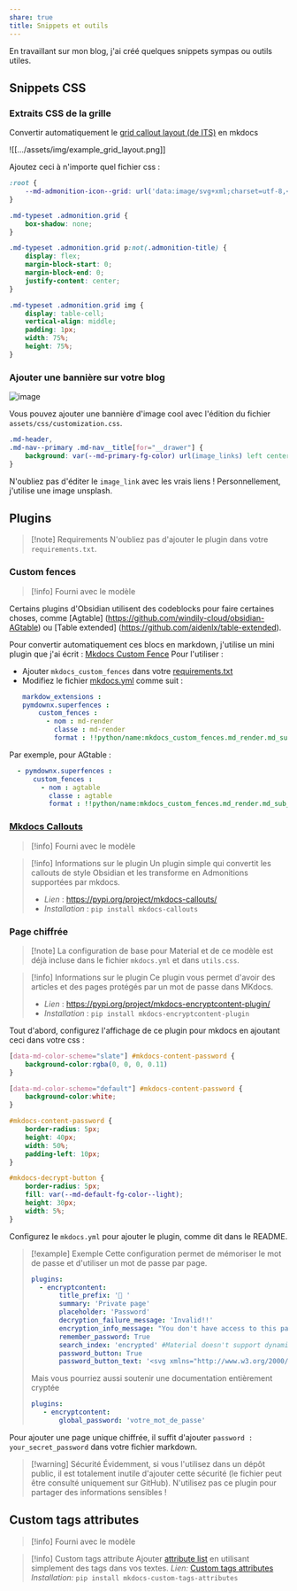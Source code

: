 ```yaml
---
share: true
title: Snippets et outils
---
```


En travaillant sur mon blog, j'ai créé quelques snippets sympas ou outils utiles.

## Snippets CSS
### Extraits CSS de la grille

Convertir automatiquement le [grid callout layout (de ITS)](https://github.com/SlRvb/Obsidian--ITS-Theme/blob/main/S%20-%20Callouts.css) en mkdocs

![[.../assets/img/example_grid_layout.png]]

Ajoutez ceci à n'importe quel fichier css :

```css
:root {
    --md-admonition-icon--grid: url('data:image/svg+xml;charset=utf-8,<svg xmlns="http://www.w3.org/2000/svg" viewBox="0 0 640 512"><path d="M352 432c0 8.836-7.164 16-16 16H176c-8.838 0-16-7.164-16-16V128H48c-26.51 0-48 21.5-48 48v288c0 26.51 21.49 48 48 48h416c26.51 0 48-21.49 48-48v-80H352v48zm-248 7c0 4.969-4.031 9-9 9H65c-4.969 0-9-4.031-9-9v-30c0-4.969 4.031-9 9-9h30c4.969 0 9 4.031 9 9v30zm0-104c0 4.969-4.031 9-9 9H65c-4.969 0-9-4.031-9-9v-30c0-4.969 4.031-9 9-9h30c4.969 0 9 4.031 9 9v30zm0-104c0 4.969-4.031 9-9 9H65c-4.969 0-9-4.031-9-9v-30c0-5 4.03-9 9-9h30c4.969 0 9 4.031 9 9v30zm304 178c0-4.969 4.031-9 9-9h30c4.969 0 9 4.031 9 9v30c0 4.969-4.031 9-9 9h-30c-4.969 0-9-4.031-9-9v-30zM591.1 0h-352c-25.6 0-48 21.49-48 48v256c0 26.51 21.49 48 48 48h352c26.51 0 48-21.49 48-48V48c.9-26.51-20.6-48-48-48zm-288 64c17.68 0 32 14.33 32 32s-14.32 32-32 32c-16.8 0-32-14.3-32-32s15.2-32 32-32zm271 215.6c-2.8 5.2-8.2 8.4-14.1 8.4H271.1c-6 0-10.6-3.4-13.4-8.7-2.7-5.4-2.2-11.9 1.4-16.7l70-96c3-4.2 7.8-6.6 12-6.6 5.11 0 9.914 2.441 12.93 6.574l22.35 30.66 62.74-94.11C442.1 98.67 447.1 96 453.3 96c5.348 0 10.34 2.672 13.31 7.125l106.7 160c3.29 4.875 3.59 11.175.79 16.475z"/></svg>');
}

.md-typeset .admonition.grid {
    box-shadow: none;
}

.md-typeset .admonition.grid p:not(.admonition-title) {
    display: flex;
    margin-block-start: 0;
    margin-block-end: 0;
    justify-content: center;
}

.md-typeset .admonition.grid img {
    display: table-cell;
    vertical-align: middle;
    padding: 1px;
    width: 75%;
    height: 75%;
}
```

### Ajouter une bannière sur votre blog

![image](https://user-images.githubusercontent.com/30244939/163732766-d08b102f-508b-496e-a99f-68f865b2080b.png)

Vous pouvez ajouter une bannière d'image cool avec l'édition du fichier `assets/css/customization.css`.

```css
.md-header,
.md-nav--primary .md-nav__title[for="__drawer"] {
    background: var(--md-primary-fg-color) url(image_links) left center/cover no-repeat;
}
```
N'oubliez pas d'éditer le `image_link` avec les vrais liens ! Personnellement, j'utilise une image unsplash.

## Plugins

> [!note] Requirements
> N'oubliez pas d'ajouter le plugin dans votre `requirements.txt`.

### Custom fences
> [!info] Fourni avec le modèle

Certains plugins d'Obsidian utilisent des codeblocks pour faire certaines choses, comme [Agtable] (https://github.com/windily-cloud/obsidian-AGtable) ou [Table extended] (https://github.com/aidenlx/table-extended).

Pour convertir automatiquement ces blocs en markdown, j'utilise un mini plugin que j'ai écrit : [Mkdocs Custom Fence](https://github.com/lisandra-dev/mkdocs_custom_fences)
Pour l'utiliser :
- Ajouter `mkdocs_custom_fences` dans votre [requirements.txt](https://github.com/ObsidianPublisher/obsidian-mkdocs-publisher-template/blob/main/requirements.txt)
- Modifiez le fichier [mkdocs.yml](https://github.com/ObsidianPublisher/obsidian-mkdocs-publisher-template/blob/d7b7d43ff237c09e0cbf160889dcdac4b9459dfd/mkdocs.yml#L70) comme suit : 
  ```yml
  markdow_extensions :
  pymdownx.superfences :
      custom_fences :
        - nom : md-render
          classe : md-render
          format : !!python/name:mkdocs_custom_fences.md_render.md_sub_render
  ```

Par exemple, pour AGtable : 
```yml
  - pymdownx.superfences :
      custom_fences :
        - nom : agtable
          classe : agtable
          format : !!python/name:mkdocs_custom_fences.md_render.md_sub_render
```

### [Mkdocs Callouts](https://pypi.org/project/mkdocs-callouts/)

> [!info] Fourni avec le modèle

> [!info] Informations sur le plugin
> Un plugin simple qui convertit les callouts de style Obsidian et les transforme en Admonitions supportées par mkdocs.
> - *Lien* : https://pypi.org/project/mkdocs-callouts/
> - *Installation* : `pip install mkdocs-callouts`


### Page chiffrée

> [!note] La configuration de base pour Material et de ce modèle est déjà incluse dans le fichier `mkdocs.yml` et dans `utils.css`.

> [!info] Informations sur le plugin
> Ce plugin vous permet d'avoir des articles et des pages protégés par un mot de passe dans MKdocs.
> - *Lien* : https://pypi.org/project/mkdocs-encryptcontent-plugin/
> - *Installation* : `pip install mkdocs-encryptcontent-plugin`

Tout d'abord, configurez l'affichage de ce plugin pour mkdocs en ajoutant ceci dans votre css :

```css
[data-md-color-scheme="slate"] #mkdocs-content-password {
    background-color:rgba(0, 0, 0, 0.11)
}

[data-md-color-scheme="default"] #mkdocs-content-password {
    background-color:white;
}

#mkdocs-content-password {
    border-radius: 5px;
    height: 40px;
    width: 50%;
    padding-left: 10px;
}

#mkdocs-decrypt-button {
    border-radius: 5px;
    fill: var(--md-default-fg-color--light);
    height: 30px;
    width: 5%;
}
```

Configurez le `mkdocs.yml` pour ajouter le plugin, comme dit dans le README.

> [!example] Exemple
> Cette configuration permet de mémoriser le mot de passe et d'utiliser un mot de passe par page. 
> ```yml
> plugins:
> 	- encryptcontent:
> 	     title_prefix: '🔐 '
> 	     summary: 'Private page'
> 	     placeholder: 'Password'
> 	     decryption_failure_message: 'Invalid!!'
> 	     encryption_info_message: "You don't have access to this page without password"
> 	     remember_password: True
> 	     search_index: 'encrypted' #Material doesn't support dynamicaly encryption search
> 	     password_button: True
> 	     password_button_text: '<svg xmlns="http://www.w3.org/2000/svg" viewBox="0 0 512 512" height="1em" width="1em"><path d="M416 32h-64c-17.67 0-32 14.33-32 32s14.33 32 32 32h64c17.67 0 32 14.33 32 32v256c0 17.67-14.33 32-32 32h-64c-17.67 0-32 14.33-32 32s14.33 32 32 32h64c53.02 0 96-42.98 96-96V128C512 74.98 469 32 416 32zM342.6 233.4l-128-128c-12.51-12.51-32.76-12.49-45.25 0c-12.5 12.5-12.5 32.75 0 45.25L242.8 224H32C14.31 224 0 238.3 0 256s14.31 32 32 32h210.8l-73.38 73.38c-12.5 12.5-12.5 32.75 0 45.25s32.75 12.5 45.25 0l128-128C355.1 266.1 355.1 245.9 342.6 233.4z"/></svg>'
> ```
> Mais vous pourriez aussi soutenir une documentation entièrement cryptée
> ```yml
> plugins:
>    - encryptcontent:
>        global_password: 'votre_mot_de_passe'
> 
>```

Pour ajouter une page unique chiffrée, il suffit d'ajouter `password : your_secret_password` dans votre fichier markdown.


> [!warning] Sécurité
> Évidemment, si vous l'utilisez dans un dépôt public, il est totalement inutile d'ajouter cette sécurité (le fichier peut être consulté uniquement sur GitHub). N'utilisez pas ce plugin pour partager des informations sensibles !


## Custom tags attributes
> [!info] Fourni avec le modèle

> [!info] Custom tags attribute
> Ajouter [attribute list](https://python-markdown.github.io/extensions/attr_list/) en utilisant simplement des tags dans vos textes.
> *Lien:* [Custom tags attributes](https://pypi.org/project/mkdocs-custom-tags-attributes/)
> *Installation:* `pip install mkdocs-custom-tags-attributes`

